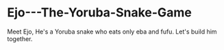 # Ejo---The-Yoruba-Snake-Game
Meet Ejo, He's a Yoruba snake who eats only eba and fufu. Let's build him together.
